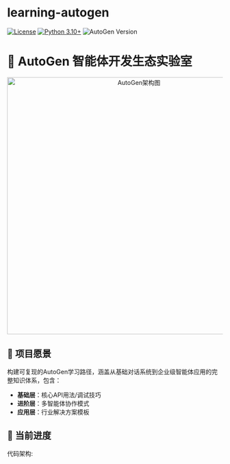 # learning-autogen

<!-- 项目徽章区（后期可激活） -->
[![License](https://img.shields.io/badge/License-Apache_2.0-blue.svg)](https://opensource.org/licenses/Apache-2.0)
[![Python 3.10+](https://img.shields.io/badge/python-3.10%2B-blue)](https://www.python.org/)
![AutoGen Version](https://img.shields.io/badge/AutoGen-v0.2.7-green)

# 🚀 AutoGen 智能体开发生态实验室

<div align="center">
  <img src="docs/assets/autogen_workflow.png" alt="AutoGen架构图" width="600">
</div>

## 📜 项目愿景
构建可复现的AutoGen学习路径，涵盖从基础对话系统到企业级智能体应用的完整知识体系，包含：
- **基础层**：核心API用法/调试技巧
- **进阶层**：多智能体协作模式
- **应用层**：行业解决方案模板

## 🧩 当前进度


代码架构:





